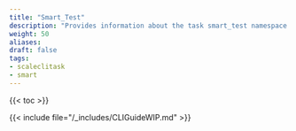 ```yaml
---
title: "Smart_Test"
description: "Provides information about the task smart_test namespace in the TrueNAS CLI. Includes command syntax and common commands."
weight: 50
aliases:
draft: false
tags:
- scaleclitask
- smart
---
```


{{< toc >}}

{{< include file="/_includes/CLIGuideWIP.md" >}}
